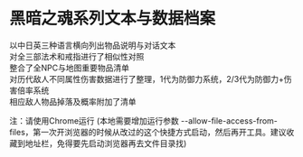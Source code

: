 黑暗之魂系列文本与数据档案
===================
以中日英三种语言横向列出物品说明与对话文本  
对全三部法术和戒指进行了相似性对照  
整合了全NPC与地图重要物品清单  
对历代敌人不同属性伤害数据进行了整理，1代为防御力系统，2/3代为防御力+伤害倍率系统  
相应敌人物品掉落及概率附加了清单  

注：请使用Chrome运行 (本地需要增加运行参数 --allow-file-access-from-files，第一次开浏览器的时候从改过的这个快捷方式启动，然后再开工具。建议收藏到地址栏，免得要先启动浏览器再去文件目录找)
